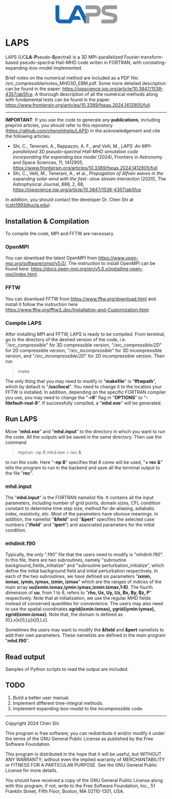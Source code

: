 <p align="center">
  <img src="logo.png" alt="LAPS Logo" width="200"/>
</p>

# LAPS

LAPS (UC**LA**-**P**seudo-**S**pectral) is a 3D MPI-parallelized Fourier-transform-based pseudo-spectral Hall-MHD code writen in FORTRAN, with corotating-expanding-box-model implemented. 

Brief notes on the numerical method are included as a PDF file: /src_compressible/notes_MHD3D_EBM.pdf. Some more detailed description can be found in the paper: https://iopscience.iop.org/article/10.3847/1538-4357/ab5fce. A thorough description of all the numerical methods along with fundamental tests can be found in the paper: https://www.frontiersin.org/articles/10.3389/fspas.2024.1412905/full.

---

**IMPORTANT**: If you use the code to generate any **publications**, including preprint articles, you should refer to this repository (https://github.com/chenshihelio/LAPS) in the acknowledgement and cite the following articles:

- Shi, C., Tenerani, A., Rappazzo, A. F., and Velli, M., _LAPS: An MPI-parallelized 3D pseudo-spectral Hall-MHD simulation code incorporating the expanding box model_ (2024), Frontiers in Astronomy and Space Sciences, 11, 1412905, https://www.frontiersin.org/articles/10.3389/fspas.2024.1412905/full
- Shi, C., Velli, M., Tenerani, A., et al., _Propagation of Alfvén waves in the expanding solar wind with the fast--slow stream interaction_ (2020), The Astrophysical Journal, 888, 2, 68, https://iopscience.iop.org/article/10.3847/1538-4357/ab5fce
  
In addition, you should contact the developer Dr. Chen Shi at (cshi1993@ucla.edu).

## Installation & Compilation

To compile the code, MPI and FFTW are necessary. 

### OpenMPI
You can download the latest OpenMPI from https://www.open-mpi.org/software/ompi/v5.0/. The instruction to install OpenMPI can be found here: https://docs.open-mpi.org/en/v5.0.x/installing-open-mpi/index.html.

### FFTW
You can download FFTW from https://www.fftw.org/download.html and install it follow the instruction here https://www.fftw.org/fftw3_doc/Installation-and-Customization.html.

### Compile LAPS
After installing MPI and FFTW, LAPS is ready to be compiled. From terminal, go to the directory of the desired version of the code, i.e. "_/src_compressible_" for 3D compressible version, "_/src_compressible/2D_" for 2D compressible version, "_/src_incompressible_" for 3D incompressible version, and "_/src_incompressible/2D_" for 2D incompressible version. Then run 
> make

The only thing that you may need to modify in "**makefile**" is "**fftwpath**", which by default is "**/usr/local**". You need to change it to the location your FFTW is installed. In addition, depending on the specific FORTRAN compiler you use, you may need to change the "**-r8**" flag in "**OPTIONS**" to "**-fdefault-real-8**". If successfully compiled, a "**mhd.exe**" will be generated.


## Run LAPS

Move "**mhd.exe**" and "**mhd.input**" to the directory in which you want to run the code. All the outputs will be saved in the same directory. Then use the command
> mpirun -np 8 mhd.exe > rec &

to run the code. Here "**-np 8**" specifies that 8 cores will be used, "**> rec &**" tells the program to run in the backend and save all the terminal output to the file "**rec**".

### mhd.input
The "**mhd.input**" is the FORTRAN namelist file. It contains all the input parameters, including number of grid points, domain sizes, CFL condition constant to determine time step size, method for de-aliasing, adiabatic index, resistivity, etc. Most of the parameters have obvious meanings. In addition, the namelist "**&field**" and "**&pert**" specifies the selected case numbers ("**ifield**" and "**ipert**") and associated parameters for the initial condition. 

### mhdinit.f90
Typically, the only ".f90" file that the users need to modify is "mhdinit.f90". In this file, there are two subroutines, namely "subroutine background_fields_initialize" and "subroutine perturbation_initialize", which define the initial background field and initial perturbation respectively. In each of the two subroutines, we have defined six parameters "**ixmin, ixmax, iymin, iymax, izmin, izmax**" which are the ranges of indices of the main array **uu(ixmin:ixmax,iymin:iymax,izmin:izmax,1:8)**. The fourth dimension of **uu**, from 1 to 8, refers to "**rho, Ux, Uy, Uz, Bx, By, Bz, P**" respectively. Note that at initialization, we use the regular MHD fields instead of conserved quantities for convenience. The users may also need to use the spatial coordinates **xgrid(ixmin:ixmax), ygrid(iymin:iymax), zgrid(izmin:izmax)**. Note that, the domain is defined as [0,Lx]x[0,Ly]x[0,Lz].

Sometimes the users may want to modify the **&field** and **&pert** namelists to add their own parameters. These namelists are defined in the main program "**mhd.f90**".


## Read output

Samples of Python scripts to read the output are included.

## TODO

1. Build a better user manual.
2. Implement different time-integral methods.
3. Implement expanding-box-model to the incompressible code.


<hr>
Copyright 2024 Chen Shi

This program is free software; you can redistribute it and/or
modify it under the terms of the GNU General Public License
as published by the Free Software Foundation.

This program is distributed in the hope that it will be useful,
but WITHOUT ANY WARRANTY; without even the implied warranty of
MERCHANTABILITY or FITNESS FOR A PARTICULAR PURPOSE.  See the
GNU General Public License for more details.

You should have received a copy of the GNU General Public License
along with this program; if not, write to the Free Software
Foundation, Inc., 51 Franklin Street, Fifth Floor, Boston, MA  02110-1301, USA.

